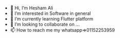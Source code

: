 - 👋 Hi, I’m Hesham Ali
- 👀 I’m interested in Software in general
- 🌱 I’m currently learning Flutter platform
- 💞️ I’m looking to collaborate on ...
- 📫 How to reach me my whatsapp=>01152253959
